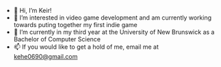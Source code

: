 - 👋 Hi, I’m Keir!
- 👀 I’m interested in video game development and am currently working towards puting together my first indie game   
- 🌱 I’m currently in my third year at the University of New Brunswick as a Bachelor of Computer Science
- 📫 If you would like to get a hold of me, email me at kehe0690@gmail.com 

<!---
kehe0691/kehe0691 is a ✨ special ✨ repository because its `README.md` (this file) appears on your GitHub profile.
You can click the Preview link to take a look at your changes.
--->

